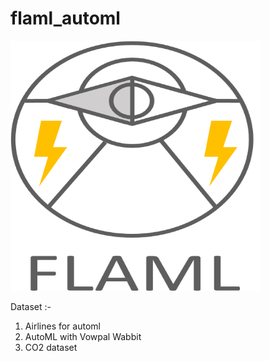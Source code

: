 # flaml_automl

<img src="FLAML.png" width="400" height="400">

Dataset :- 
1.  Airlines for automl
2.  AutoML with Vowpal Wabbit
3.  CO2 dataset
